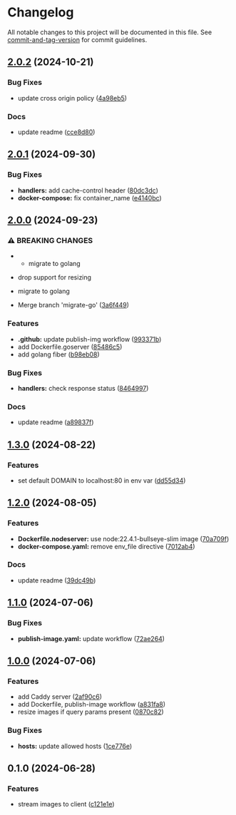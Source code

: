 # Changelog

All notable changes to this project will be documented in this file. See [commit-and-tag-version](https://github.com/absolute-version/commit-and-tag-version) for commit guidelines.

## [2.0.2](https://github.com/singh-inder/images-to-gist-server/compare/v2.0.1...v2.0.2) (2024-10-21)

### Bug Fixes

- update cross origin policy ([4a98eb5](https://github.com/singh-inder/images-to-gist-server/commit/4a98eb5710ca6367f65d1e25ddc35ac90696b1b7))

### Docs

- update readme ([cce8d80](https://github.com/singh-inder/images-to-gist-server/commit/cce8d80cb09e1b679f16e365d5caafe1a92afe7e))

## [2.0.1](https://github.com/singh-inder/images-to-gist-server/compare/v2.0.0...v2.0.1) (2024-09-30)

### Bug Fixes

- **handlers:** add cache-control header ([80dc3dc](https://github.com/singh-inder/images-to-gist-server/commit/80dc3dc40cb83ed496a7b8605ebb526d08a4515d))
- **docker-compose:** fix container_name ([e4140bc](https://github.com/singh-inder/images-to-gist-server/commit/e4140bce354655b74c0b8fddba7264b6935354ba))

## [2.0.0](https://github.com/singh-inder/images-to-gist-server/compare/v1.3.0...v2.0.0) (2024-09-23)

### ⚠ BREAKING CHANGES

- - migrate to golang

* drop support for resizing

- migrate to golang

- Merge branch 'migrate-go' ([3a6f449](https://github.com/singh-inder/images-to-gist-server/commit/3a6f449dfaf32a9006c4f53f74170488a3232651))

### Features

- **.github:** update publish-img workflow ([993371b](https://github.com/singh-inder/images-to-gist-server/commit/993371b6544ed8a2fa4c5df7103a859f60d9c713))
- add Dockerfile.goserver ([85486c5](https://github.com/singh-inder/images-to-gist-server/commit/85486c5b651e46e525455a4312298d6b9cf90ce2))
- add golang fiber ([b98eb08](https://github.com/singh-inder/images-to-gist-server/commit/b98eb0849752461f77ea4b31b1bdb4a4d078ee7f))

### Bug Fixes

- **handlers:** check response status ([8464997](https://github.com/singh-inder/images-to-gist-server/commit/8464997a1207e6694b0ef5c90366373af6280597))

### Docs

- update readme ([a89837f](https://github.com/singh-inder/images-to-gist-server/commit/a89837f075cc846eae5cdc9ea5212e932b7e0426))

## [1.3.0](https://github.com/singh-inder/images-to-gist-server/compare/v1.2.0...v1.3.0) (2024-08-22)

### Features

- set default DOMAIN to localhost:80 in env var ([dd55d34](https://github.com/singh-inder/images-to-gist-server/commit/dd55d34ca6306bc825260b95f26eb91a2bbbe3f4))

## [1.2.0](https://github.com/singh-inder/images-to-gist-server/compare/v1.1.0...v1.2.0) (2024-08-05)

### Features

- **Dockerfile.nodeserver:** use node:22.4.1-bullseye-slim image ([70a709f](https://github.com/singh-inder/images-to-gist-server/commit/70a709f579be57b4b54412d0c201ea62eb496ffe))
- **docker-compose.yaml:** remove env_file directive ([7012ab4](https://github.com/singh-inder/images-to-gist-server/commit/7012ab4c87e23d7ffcab92caababdf16cde15548))

### Docs

- update readme ([39dc49b](https://github.com/singh-inder/images-to-gist-server/commit/39dc49b9c64fd1ee3e21669958a204959e31c340))

## [1.1.0](https://github.com/singh-inder/images-to-gist-server/compare/v1.0.0...v1.1.0) (2024-07-06)

### Bug Fixes

- **publish-image.yaml:** update workflow ([72ae264](https://github.com/singh-inder/images-to-gist-server/commit/72ae2645ef34b7f505f2fea268e13e613a7d7668))

## [1.0.0](https://github.com/singh-inder/images-to-gist-server/compare/v0.1.0...v1.0.0) (2024-07-06)

### Features

- add Caddy server ([2af90c6](https://github.com/singh-inder/images-to-gist-server/commit/2af90c6b00c702fd57036dccf367cffc5fb90a47))
- add Dockerfile, publish-image workflow ([a831fa8](https://github.com/singh-inder/images-to-gist-server/commit/a831fa8160fca493bc503d2acb8fea6875b9a5d3))
- resize images if query params present ([0870c82](https://github.com/singh-inder/images-to-gist-server/commit/0870c82a23bceee455e7e8373b25528c39784d90))

### Bug Fixes

- **hosts:** update allowed hosts ([1ce776e](https://github.com/singh-inder/images-to-gist-server/commit/1ce776e7b86cf2f5b31f83bafb293c237214bebe))

## 0.1.0 (2024-06-28)

### Features

- stream images to client ([c121e1e](https://github.com/singh-inder/images-to-gist-server/commit/c121e1e7b5f5a8f93d3166a4dd1a79c6465713f0))
